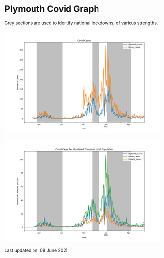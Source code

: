 # Plymouth Covid Graph

Grey sections are used to identify national lockdowns, of various strengths.

![Covid Rates](images/plymouth_covid_graph.png "Plymouth Covid Graph")

![Covid Rates Per 100000](images/plymouth_covid_graph_pht.png "Plymouth Covid Graph Per 100000 ")


Last updated on: 08 June 2021